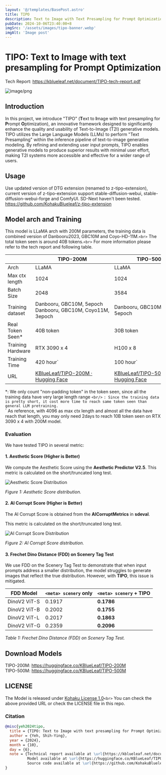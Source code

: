 ```yaml
---
layout: '@/templates/BasePost.astro'
title: TIPO
description: Text to Image with Text Presampling for Prompt Optimization
pubDate: 2024-10-06T23:40:00+8
imgSrc: '/assets/images/tipo-banner.webp'
imgAlt: 'Image post'
---
```

# TIPO: Text to Image with text presampling for Prompt Optimization

Tech Report: https://kblueleaf.net/document/TIPO-tech-report.pdf

![image/png](https://cdn-uploads.huggingface.co/production/uploads/630593e2fca1d8d92b81d2a1/fc9ovmARapQmgq9DZ7ApJ.png)

## Introduction

In this project, we introduce "TIPO" (**T**ext to **I**mage with text presampling for **P**rompt **O**ptimization), an innovative framework designed to significantly enhance the quality and usability of Text-to-Image (T2I) generative models. TIPO utilizes the Large Language Models (LLMs) to perform "Text Presampling" within the inference pipeline of text-to-image generative modeling. By refining and extending user input prompts, TIPO enables generative models to produce superior results with minimal user effort, making T2I systems more accessible and effective for a wider range of users.

## Usage

Use updated version of DTG extension (renamed to z-tipo-extension), current version of z-tipo-extension support stable-diffusion-webui, stable-diffusion-webui-forge and ComfyUI. SD-Next haven't been tested.
https://github.com/KohakuBlueleaf/z-tipo-extension

## Model arch and Training

This model is LLaMA arch with 200M parameters, the training data is combined version of Danbooru2023, GBC10M and Coyo-HD-11M.`<br>`
The total token seen is around 40B tokens.`<br>`
For more information please refer to the tech report and following table.

|                   | TIPO-200M                                                                      | TIPO-500M                                                                      |
| ----------------- | ------------------------------------------------------------------------------ | ------------------------------------------------------------------------------ |
| Arch              | LLaMA                                                                          | LLaMA                                                                          |
| Max ctx length    | 1024                                                                           | 1024                                                                           |
| Batch Size        | 2048                                                                           | 3584                                                                           |
| Training dataset  | Danbooru, GBC10M, 5epoch<br />Danbooru, GBC10M, Coyo11M, 3epoch              | Danbooru, GBC10M, Coyo11M, 5epoch                                            |
| Real Token Seen*  | 40B token                                                                      | 30B token                                                                      |
| Training Hardware | RTX 3090 x 4                                                                   | H100 x 8                                                                       |
| Training Time     | 420 hour`                                                                      | 100 hour`                                                                      |
| URL               | [KBlueLeaf/TIPO-200M · Hugging Face](https://huggingface.co/KBlueLeaf/TIPO-200M) | [KBlueLeaf/TIPO-500M · Hugging Face](https://huggingface.co/KBlueLeaf/TIPO-500M) |

*: We only count "non-padding token" in the token seen, since all the training data have very large length range `<br/>`
`: Since the training data is pretty short, it cost more time to reach same token seen than general LLM pretraining.`<br/>`
As reference, with 4096 as max ctx length and almost all the data have reach that length, you may only need 2days to reach 10B token seen on RTX 3090 x 4 with 200M model.

### Evaluation

We have tested TIPO in several metric:

#### 1. Aesthetic Score (Higher is Better)

We compute the Aesthetic Score using the **Aesthetic Predictor V2.5**. This metric is calculated on the short/truncated long test.

![Aesthetic Score Distribution](https://hackmd.io/_uploads/HkJphkSCA.png)

*Figure 1: Aesthetic Score distribution.*

#### 2. AI Corrupt Score (Higher is Better)

The AI Corrupt Score is obtained from the **AICorruptMetrics** in **sdeval**.

This metric is calculated on the short/truncated long test.

![AI Corrupt Score Distribution](https://hackmd.io/_uploads/SJlktvE0R.png)

*Figure 2: AI Corrupt Score distribution.*

#### 3. Frechet Dino Distance (FDD) on Scenery Tag Test

We use FDD on the Scenery Tag Test to demonstrate that when input prompts address a smaller distribution, the model struggles to generate images that reflect the true distribution. However, with **TIPO**, this issue is mitigated.

| FDD Model    | `<meta> scenery` only | `<meta> scenery` + TIPO |
| ------------ | ----------------------- | ------------------------- |
| DinoV2 ViT-S | 0.1917                  | **0.1786**          |
| DinoV2 ViT-B | 0.2002                  | **0.1755**          |
| DinoV2 ViT-L | 0.2017                  | **0.1863**          |
| DinoV2 ViT-G | 0.2359                  | **0.2096**          |

*Table 1: Frechet Dino Distance (FDD) on Scenery Tag Test.*

## Download Models

TIPO-200M: https://huggingface.co/KBlueLeaf/TIPO-200M<br>
TIPO-500M: https://huggingface.co/KBlueLeaf/TIPO-500M

## LICENSE

The Model is released under [Kohaku License 1.0](https://kblueleaf.net/documents/kohaku-license/?[Your%20Organization/Name]=KohakuBlueLeaf&[Year]=2024)`<br>`
You can check the above provided URL or check the LICENSE file in this repo.

### Citation

```bibtex
@misc{yeh2024tipo,
  title = {TIPO: Text to Image with text presampling for Prompt Optimization},
  author = {Yeh, Shih-Ying},
  year = {2024},
  month = {10},
  day = {6},
  note = {Technical report available at \url{https://kblueleaf.net/document/TIPO-tech-report.pdf}. 
          Model available at \url{https://huggingface.co/KBlueLeaf/TIPO-500M}. 
          Source code available at \url{https://github.com/KohakuBlueleaf/KGen}},
}
```
